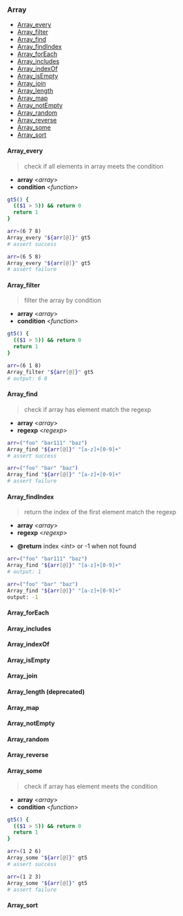 ### Array

- [Array_every](#Array_every)
- [Array_filter](#Array_filter)
- [Array_find](#Array_find)
- [Array_findIndex](#Array_findIndex)
- [Array_forEach](#Array_forEach)
- [Array_includes](#Array_includes)
- [Array_indexOf](#Array_indexOf)
- [Array_isEmpty](#Array_isEmpty)
- [Array_join](#Array_join)
- [Array_length](#Array_length)
- [Array_map](#Array_map)
- [Array_notEmpty](#Array_notEmpty)
- [Array_random](#Array_random)
- [Array_reverse](#Array_reverse)
- [Array_some](#Array_some)
- [Array_sort](#Array_sort)

#### Array_every

> check if all elements in array meets the condition

- **array** \<*array*\>
- **condition** \<*function*\>

```sh
gt5() {
  (($1 > 5)) && return 0
  return 1
}

arr=(6 7 8)
Array_every "${arr[@]}" gt5
# assert success

arr=(6 5 8)
Array_every "${arr[@]}" gt5
# assert failure
```

#### Array_filter

> filter the array by condition

- **array** \<*array*\>
- **condition** \<*function*\>

```sh
gt5() {
  (($1 > 5)) && return 0
  return 1
}

arr=(6 1 8)
Array_filter "${arr[@]}" gt5
# output: 6 8
```

#### Array_find

> check if array has element match the regexp

- **array** \<*array*\>
- **regexp** \<*regexp*\>

```sh
arr=("foo" "bar111" "baz")
Array_find "${arr[@]}" "[a-z]+[0-9]+"
# assert success

arr=("foo" "bar" "baz")
Array_find "${arr[@]}" "[a-z]+[0-9]+"
# assert failure
```

#### Array_findIndex

> return the index of the first element match the regexp

- **array** \<*array*\>
- **regexp** \<*regexp*\>

+ **@return** index \<*int*\> or \-1 when not found

```sh
arr=("foo" "bar111" "baz")
Array_find "${arr[@]}" "[a-z]+[0-9]+"
# output: 1

arr=("foo" "bar" "baz")
Array_find "${arr[@]}" "[a-z]+[0-9]+"
output: -1
```

#### Array_forEach

#### Array_includes

#### Array_indexOf

#### Array_isEmpty

#### Array_join

#### Array_length (deprecated)

#### Array_map

#### Array_notEmpty

#### Array_random

#### Array_reverse

#### Array_some

> check if array has element meets the condition

- **array** \<*array*\>
- **condition** \<*function*\>

```sh
gt5() {
  (($1 > 5)) && return 0
  return 1
}

arr=(1 2 6)
Array_some "${arr[@]}" gt5
# assert success

arr=(1 2 3)
Array_some "${arr[@]}" gt5
# assert failure
```

#### Array_sort